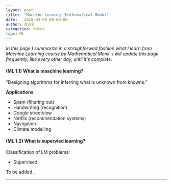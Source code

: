 ```yaml
---
layout: post
title:  "Machine Leaning (Mathematical Monk)"
date:   2018-03-08 00:00:00
author: 장승환
categories: Notes
tags: ML
---
```


*In this page I summarize in a straighforwad fashion what I learn from Machine Learning course by Mathematical Monk.*
*I will update this page frequently, like every other day, until it's complete.*

#### (ML 1.1) What is maachine learning?

"Designing algorithms for inferring what is unknown from knowns."

**Applications**
 * Spam (filtering out)
 * Handwriting (recognition)
 * Google streetview
 * Netflix (recommendation systems)
 * Navigation
 * Climate modelling

 #### (ML 1.2) What is supervied learning?

 Classification of LM problems:
 * Supervised
 
$$ $$

To be added..

---


